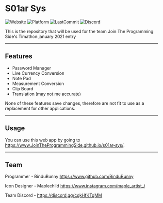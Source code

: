# S01ar Sys

[![Website](https://img.shields.io/badge/Website-https://JoinTheProgrammingSide.github.io-242424?style=for-the-badge)](https://jointheprogrammingside.github.io)
![Platform](https://img.shields.io/badge/Platform-Web-242424?style=for-the-badge)
![LastCommit](https://img.shields.io/github/last-commit/JoinTheProgrammingSide/S01ar-Sys?color=242424&style=for-the-badge)
![Discord](https://img.shields.io/discord/795329551432941608?color=242424&style=for-the-badge)

This is the repository that will be used for the team Join The Programming Side's Timathon january 2021 entry

---

## Features

- Password Manager
- Live Currency Conversion
- Note Pad
- Measurement Conversion
- Clip Board
- Translation (may not me accurate)

None of these features save changes, therefore are not fit to use as a replacement for other applications.

---

## Usage

You can use this web app by going to https://www.JoinTheProgrammingSide.github.io/s01ar-sys/.

---

## Team

Programmer - BinduBunny https://www.github.com/BinduBunny

Icon Designer - Maplechild https://www.instagram.com/maple_artist_/

Team Discord - https://discord.gg/cgkHfKTgMM
